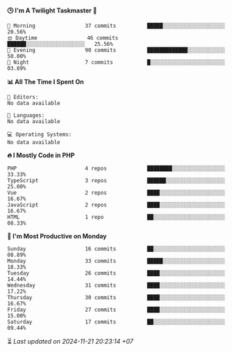 <!--START_SECTION:readme-stats-->
**🕒 I'm A Twilight Taskmaster 🌆**

```text
🌅 Morning                37 commits          █████░░░░░░░░░░░░░░░░░░░░   20.56%
🌞 Daytime                46 commits          ██████░░░░░░░░░░░░░░░░░░░   25.56%
🌆 Evening                90 commits          █████████████░░░░░░░░░░░░   50.00%
🌙 Night                  7 commits           █░░░░░░░░░░░░░░░░░░░░░░░░   03.89%
```

**📊 All The Time I Spent On**

```text
📝 Editors:
No data available

💬 Languages:
No data available

💻 Operating Systems:
No data available
```

**🔥 I Mostly Code in PHP**

```text
PHP                      4 repos             ████████░░░░░░░░░░░░░░░░░   33.33%
TypeScript               3 repos             ██████░░░░░░░░░░░░░░░░░░░   25.00%
Vue                      2 repos             ████░░░░░░░░░░░░░░░░░░░░░   16.67%
JavaScript               2 repos             ████░░░░░░░░░░░░░░░░░░░░░   16.67%
HTML                     1 repo              ██░░░░░░░░░░░░░░░░░░░░░░░   08.33%
```

**📅 I'm Most Productive on Monday**

```text
Sunday                   16 commits          ██░░░░░░░░░░░░░░░░░░░░░░░   08.89%
Monday                   33 commits          █████░░░░░░░░░░░░░░░░░░░░   18.33%
Tuesday                  26 commits          ████░░░░░░░░░░░░░░░░░░░░░   14.44%
Wednesday                31 commits          ████░░░░░░░░░░░░░░░░░░░░░   17.22%
Thursday                 30 commits          ████░░░░░░░░░░░░░░░░░░░░░   16.67%
Friday                   27 commits          ████░░░░░░░░░░░░░░░░░░░░░   15.00%
Saturday                 17 commits          ██░░░░░░░░░░░░░░░░░░░░░░░   09.44%
```



⏳ *Last updated on 2024-11-21 20:23:14 +07*
<!--END_SECTION:readme-stats-->